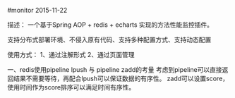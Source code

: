 #monitor 2015-11-22



描述：
一个基于Spring AOP + redis + echarts 实现的方法性能监控插件。

支持分布式部署环境、不侵入原有代码、支持多种配置方式、支持动态配置

使用方式：
1、通过注解形式
2、通过页面管理



一、redis使用pipeline lpush  与 pipeline zadd的考量
考虑到pipeline可以直接返回结果不需要等待，再配合lpush可以保证数据的有序性。
zadd可以设置score，使用时间作为score排序可以满足时间有序性。

